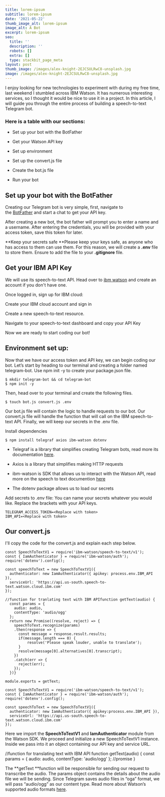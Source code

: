 ```yaml
---
title: lorem-ipsum
subtitle: lorem-ipsum
date: '2021-05-22'
thumb_image_alt: lorem-ipsum
image_alt: A Bot
excerpt: lorem-ipsum
seo:
  title: ''
  description: ''
  robots: []
  extra: []
  type: stackbit_page_meta
layout: post
thumb_image: /images/alex-knight-2EJCSULRwC8-unsplash.jpg
image: /images/alex-knight-2EJCSULRwC8-unsplash.jpg
---
```

I enjoy looking for new technologies to experiment with during my free time, last weekend I stumbled across IBM Watson. It has numerous interesting services, so I thought it would be nice to use it in a project. In this article, I will guide you through the entire process of building a speech-to-text Telegram bot.

### Here is a table with our sections:

*   Set up your bot with the BotFather

*   Get your Watson API key

*   Set up environment

*   Set up the convert.js file

*   Create the bot.js file

*   Run your bot

## Set up your bot with the BotFather

Creating our Telegram bot is very simple, first, navigate to the [BotFather](https://t.me/botfather) and start a chat to get your API key.

After creating a new bot, the bot father will prompt you to enter a name and a username. After entering the credentials, you will be provided with your access token, save this token for later.

\*\*Keep your secrets safe
\*\*Please keep your keys safe, as anyone who has access to them can use them. For this reason, we will create a **.env** file to store them. Ensure to add the file to your **.gitignore** file.

###

## Get your IBM API Key

We will use its speech-to-text API. Head over to [ibm watson](https://www.ibm.com/watson) and create an account if you don't have one.

Once logged in, sign up for IBM cloud:

Create your IBM cloud account and sign in

Create a new speech-to-text resource.

Navigate to your speech-to-text dashboard and copy your API Key

Now we are ready to start coding our bot!

## &#xA;Environment set up:

Now that we have our access token and API key, we can begin coding our bot. Let’s start by heading to our terminal and creating a folder named telegram-bot. Use npm init -y to create your package.json file.

```
$ mkdir telegram-bot && cd telegram-bot
$ npm init -y

```

Then, head over to your terminal and create the following files.

    $ touch bot.js convert.js .env

Our bot.js file will contain the logic to handle requests to our bot. Our convert.js file will handle the function that will call on the IBM speech-to-text API. Finally, we will keep our secrets in the .env file.

Install dependencies

    $ npm install telegraf axios ibm-watson dotenv

*   Telegraf is a library that simplifies creating Telegram bots, read more its documentation [here](https://telegraf.js.org/).

*   Axios is a library that simplifies making HTTP requests

*   ibm-watson is SDK that allows us to interact with the Watson API, read more on the speech to text documention [here](https://cloud.ibm.com/docs/speech-to-text?topic=speech-to-text-gettingStarted#gettingStarted)

*   The dotenv package allows us to load our secrets

Add secrets to .env file:
You can name your secrets whatever you would like. Replace the brackets with your API keys.

    TELEGRAM_ACCESS_TOKEN=<Replace with token>
    IBM_API=<Replace with token>

## Our convert.js

I'll copy the code for the convert.js and explain each step below.

```
const SpeechToTextV1 = require('ibm-watson/speech-to-text/v1');
const { IamAuthenticator } = require('ibm-watson/auth');
require('dotenv').config();

const speechToText = new SpeechToTextV1({
  authenticator: new IamAuthenticator({ apikey: process.env.IBM_API }),
  serviceUrl: 'https://api.us-south.speech-to-text.watson.cloud.ibm.com'
});

//function for tranlating text with IBM APIfunction getText(audio) {
  const params = {
    audio: audio,
    contentType: 'audio/ogg'
  };
  return new Promise((resolve, reject) => {
    speechToText.recognize(params)
    .then(response => {
      const message = response.result.results;
      if(message.length === 0) {
          resolve('Please speak louder, unable to translate');
      }
      resolve(message[0].alternatives[0].transcript);
    })
    .catch(err => {
      reject(err);
    });
  })}

module.exports = getText;

```

```
const SpeechToTextV1 = require('ibm-watson/speech-to-text/v1');
const { IamAuthenticator } = require('ibm-watson/auth');
require('dotenv').config();

const speechToText = new SpeechToTextV1({
  authenticator: new IamAuthenticator({ apikey:process.env.IBM_API }),
  serviceUrl: 'https://api.us-south.speech-to-text.watson.cloud.ibm.com'
});

```

Here we import the **SpeechToTextV1** and **IamAuthenticator** module from the Watson SDK. We proceed and initialize a new SpeechToTextV1 instance. Inside we pass into it an object containing our API key and service URL.

//function for translating text with IBM API
function getText(audio) {
  const params = {
    audio: audio,
    contentType: 'audio/ogg'
    };
    //promise
}

The **getText **function will be responsible for sending our request to transcribe the audio. The params object contains the details about the audio file we will be sending. Since Telegram saves audio files in “oga” format, we will pass “audio/ogg” as our content type. Read more about Watson’s supported audio formats [here](https://cloud.ibm.com/docs/text-to-speech-data?topic=text-to-speech-data-audioFormats).

```






```
